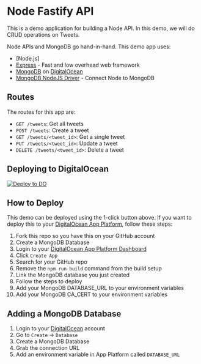 # Node Fastify API

This is a demo application for building a Node API. In this demo, we will do CRUD operations on Tweets.

Node APIs and MongoDB go hand-in-hand. This demo app uses:

- [Node.js]
- [Express](https://expressjs.com/) - Fast and low overhead web framework
- [MongoDB](https://www.mongodb.com/) on [DigitalOcean](https://www.digitalocean.com/products/managed-databases/)
- [MongoDB NodeJS Driver](https://www.npmjs.com/package/mongodb) - Connect Node to MongoDB

## Routes

The routes for this app are:

- `GET /tweets`: Get all tweets
- `POST /tweets`: Create a tweet
- `GET /tweets/<tweet_id>`: Get a single tweet
- `PUT /tweets/<tweet_id>`: Update a tweet
- `DELETE /tweets/<tweet_id>`: Delete a tweet

## Deploying to DigitalOcean

[![Deploy to DO](https://mp-assets1.sfo2.digitaloceanspaces.com/deploy-to-do/do-btn-blue.svg)](https://cloud.digitalocean.com/apps/new?repo=https://github.com/do-community/node-express-api/tree/master)

## How to Deploy

This demo can be deployed using the 1-click button above. If you want to deploy this to your [DigitalOcean App Platform](https://www.digitalocean.com/products/app-platform/), follow these steps:

1. Fork this repo so you have this on your GitHub account
1. Create a MongoDB Database
1. Login to your [DigitalOcean App Platform Dashboard](https://cloud.digitalocean.com/apps)
1. Click `Create App`
1. Search for your GitHub repo
1. Remove the `npm run build` command from the build setup
1. Link the MongoDB database you just created
1. Follow the steps to deploy
1. Add your MongoDB DATABASE_URL to your environment variables
1. Add your MongoDB CA_CERT to your environment variables

## Adding a MongoDB Database

1. Login to your [DigitalOcean](https://www.digitalocean.com) account
1. Go to `Create` -> `Database`
1. Create a MongoDB Database
1. Grab the connection URL
1. Add an environment variable in App Platform called `DATABASE_URL`
